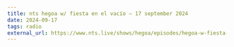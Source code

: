 ```yaml
---
title: nts hegoa w/ fiesta en el vacío – 17 september 2024
date: 2024-09-17
tags: radio
external_url: https://www.nts.live/shows/hegoa/episodes/hegoa-w-fiesta-en-el-vacio-17th-september-2024
---
```

